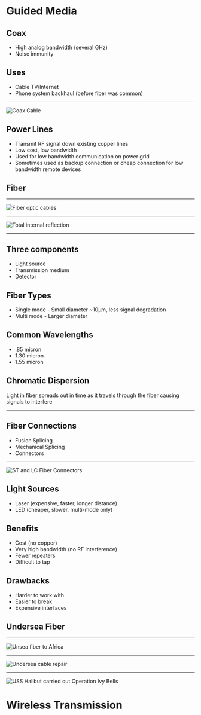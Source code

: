 Guided Media
============

Coax
----

- High analog bandwidth (several GHz)
- Noise immunity

Uses
----

- Cable TV/Internet
- Phone system backhaul (before fiber was common)

---

![Coax Cable](https://upload.wikimedia.org/wikipedia/commons/thumb/f/f4/Coaxial_cable_cutaway.svg/640px-Coaxial_cable_cutaway.svg.png)

Power Lines
-----------

- Transmit RF signal down existing copper lines
- Low cost, low bandwidth
- Used for low bandwidth communication on power grid
- Sometimes used as backup connection or cheap connection for low bandwidth remote devices

Fiber
-----

---

![Fiber optic cables](https://upload.wikimedia.org/wikipedia/commons/4/49/Fibreoptic.jpg)

---

![Total internal reflection](https://upload.wikimedia.org/wikipedia/commons/thumb/4/46/Optical-fibre.svg/640px-Optical-fibre.svg.png)

---

Three components
----------------

- Light source
- Transmission medium
- Detector

Fiber Types
-----------

- Single mode - Small diameter ~10µm, less signal degradation
- Multi mode - Larger diameter

Common Wavelengths
------------------

- .85 micron
- 1.30 micron
- 1.55 micron

Chromatic Dispersion
--------------------

Light in fiber spreads out in time as it travels through the fiber causing signals to interfere

---

Fiber Connections
-----------------

- Fusion Splicing
- Mechanical Splicing
- Connectors

---

![ST and LC Fiber Connectors](https://upload.wikimedia.org/wikipedia/commons/3/3b/MMF_optical.jpg)

Light Sources
-------------

- Laser (expensive, faster, longer distance)
- LED (cheaper, slower, multi-mode only)

Benefits
--------

- Cost (no copper)
- Very high bandwidth (no RF interference)
- Fewer repeaters
- Difficult to tap

Drawbacks
---------

- Harder to work with
- Easier to break
- Expensive interfaces

Undersea Fiber
--------------

---

![Unsea fiber to Africa](https://upload.wikimedia.org/wikipedia/commons/thumb/2/22/African_undersea_cables_v44.jpg/635px-African_undersea_cables_v44.jpg)

---

![Undersea cable repair](https://upload.wikimedia.org/wikipedia/commons/3/34/Submarine_cable_repair_animation.gif)

---

![USS Halibut carried out Operation Ivy Bells](https://upload.wikimedia.org/wikipedia/commons/thumb/f/f9/USS_Halibut_with_bow_thruster.jpg/628px-USS_Halibut_with_bow_thruster.jpg)

Wireless Transmission
=====================
